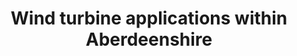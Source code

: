 ---
schema: default
title: Wind turbine applications within Aberdeenshire
organization: Aberdeenshire Council
notes: 
resources:

  - name: Wind turbine applications within Aberdeenshire KMZ
  - url: http://online.aberdeenshire.gov.uk/apps/opendata/kml/WindTurbineApps200520.kmz
  - format: KMZ

  - name: Wind turbine applications within Aberdeenshire CSV
  - url: http://online.aberdeenshire.gov.uk/apps/opendata/csv/WindTurbineApps_200520.csv
  - format: CSV

  - name: Wind turbine applications within Aberdeenshire ZIP
  - url: https://online.aberdeenshire.gov.uk/apps/OpenData/WindApps_200520.zip
  - format: ZIP

license: Open Government Licence 3.0 (United Kingdom)
category:

  - 


  - wind turbines

  -  conservation

  -  energy

maintainer: Tim Wisniewski
maintainer_email: tim@timwis.com
---